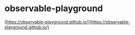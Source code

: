 # observable-playground

[https://observable-playground.github.io/](https://observable-playground.github.io/)
